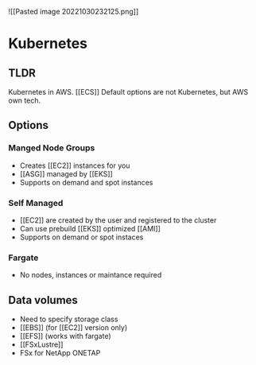 ![[Pasted image 20221030232125.png]]
# Kubernetes

## TLDR
Kubernetes in AWS. [[ECS]] Default options are not Kubernetes, but AWS own tech.

## Options

### Manged Node Groups
- Creates [[EC2]] instances for you
- [[ASG]] managed by [[EKS]]
- Supports on demand and spot instances

### Self Managed
- [[EC2]] are created by the user and registered to the cluster
- Can use prebuild [[EKS]] optimized [[AMI]]
- Supports on demand or spot instaces

### Fargate
- No nodes, instances or maintance required

## Data volumes
- Need to specify storage class
- [[EBS]] (for [[EC2]] version only)
- [[EFS]] (works with fargate)
- [[FSxLustre]]
- FSx for NetApp ONETAP